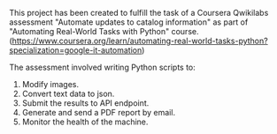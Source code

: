 This project has been created to fulfill the task of a Coursera Qwikilabs assessment "Automate updates to catalog information" as part of "Automating Real-World Tasks with Python" course. (https://www.coursera.org/learn/automating-real-world-tasks-python?specialization=google-it-automation)

The assessment involved writing Python scripts to:

1.  Modify images.
2.  Convert text data to json.
3.  Submit the results to API endpoint.
4.  Generate and send a PDF report by email.
5.  Monitor the health of the machine.